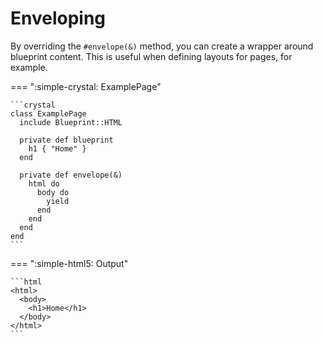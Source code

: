 # Enveloping

By overriding the `#envelope(&)` method, you can create a wrapper around
blueprint content. This is useful when defining layouts for pages, for example.

=== ":simple-crystal: ExamplePage"

    ```crystal
    class ExamplePage
      include Blueprint::HTML

      private def blueprint
        h1 { "Home" }
      end

      private def envelope(&)
        html do
          body do
            yield
          end
        end
      end
    end
    ```

=== ":simple-html5: Output"

    ```html
    <html>
      <body>
        <h1>Home</h1>
      </body>
    </html>
    ```

